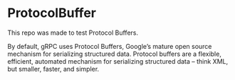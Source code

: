 # ProtocolBuffer

This repo was made to test Protocol Buffers.

By default, gRPC uses Protocol Buffers, Google’s mature open source mechanism for serializing structured data. Protocol buffers are a flexible, efficient, automated mechanism for serializing structured data – think XML, but smaller, faster, and simpler.
